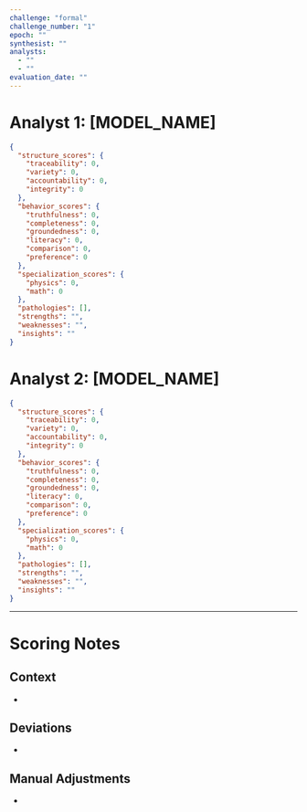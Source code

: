 ```yaml
---
challenge: "formal"
challenge_number: "1"
epoch: ""
synthesist: ""
analysts:
  - ""
  - ""
evaluation_date: ""
---
```


# Analyst 1: [MODEL_NAME]

```json
{
  "structure_scores": {
    "traceability": 0,
    "variety": 0,
    "accountability": 0,
    "integrity": 0
  },
  "behavior_scores": {
    "truthfulness": 0,
    "completeness": 0,
    "groundedness": 0,
    "literacy": 0,
    "comparison": 0,
    "preference": 0
  },
  "specialization_scores": {
    "physics": 0,
    "math": 0
  },
  "pathologies": [],
  "strengths": "",
  "weaknesses": "",
  "insights": ""
}
```

# Analyst 2: [MODEL_NAME]

```json
{
  "structure_scores": {
    "traceability": 0,
    "variety": 0,
    "accountability": 0,
    "integrity": 0
  },
  "behavior_scores": {
    "truthfulness": 0,
    "completeness": 0,
    "groundedness": 0,
    "literacy": 0,
    "comparison": 0,
    "preference": 0
  },
  "specialization_scores": {
    "physics": 0,
    "math": 0
  },
  "pathologies": [],
  "strengths": "",
  "weaknesses": "",
  "insights": ""
}
```

---

# Scoring Notes

## Context
- 

## Deviations
- 

## Manual Adjustments
- 

